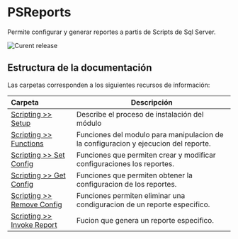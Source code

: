 # PSReports
Permite configurar y generar reportes a partis de Scripts de Sql Server.

![Curent release](https://img.shields.io/badge/Version-1.0.6478.6478-orange.svg)


## Estructura de la documentación

Las carpetas corresponden a los siguientes recursos de información:

| Carpeta  | Descripción  |
|:---|---|
| [Scripting >> Setup](Scripting/Setup)  | Describe el proceso de instalación del módulo |
| [Scripting >> Functions](Scripting/Functions)  | Funciones del modulo para manipulacion de la configuracion y ejecucion del reporte. |
| [Scripting >> Set Config](Scripting/SetConfig)  | Funciones que permiten crear y modificar configuraciones los reportes. |
| [Scripting >> Get Config](Scripting/GetConfig)  | Funciones que permiten obtener la configuracion de los reportes. |
| [Scripting >> Remove Config](Scripting/RemoveConfig)  | Funciones permiten eliminar una condiguracion de un reporte especifico. |
| [Scripting >> Invoke Report](Scripting/InvokeReport)  | Fucion que genera un reporte especifico. |
